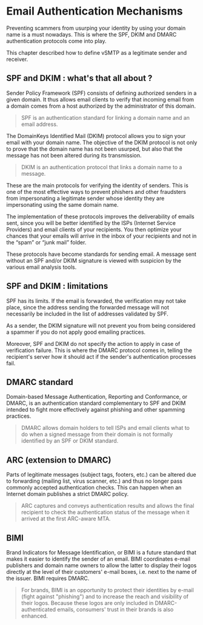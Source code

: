 # Email Authentication Mechanisms

Preventing scammers from usurping your identity by using your domain name is a must nowadays.  This is where the SPF, DKIM and DMARC authentication protocols come into play.

This chapter described how to define vSMTP as a legitimate sender and receiver.

## SPF and DKIM : what's that all about ?

Sender Policy Framework (SPF) consists of defining authorized senders in a given domain. It thus allows email clients to verify that incoming email from a domain comes from a host authorized by the administrator of this domain.

> SPF is an authentication standard for linking a domain name and an email address.

The DomainKeys Identified Mail (DKIM) protocol allows you to sign your email with your domain name. The objective of the DKIM protocol is not only to prove that the domain name has not been usurped, but also that the message has not been altered during its transmission.

> DKIM is an authentication protocol that links a domain name to a message.

These are the main protocols for verifying the identity of senders. This is one of the most effective ways to prevent phishers and other fraudsters from impersonating a legitimate sender whose identity they are impersonating using the same domain name.

The implementation of these protocols improves the deliverability of emails sent, since you will be better identified by the ISPs (Internet Service Providers) and email clients of your recipients. You then optimize your chances that your emails will arrive in the inbox of your recipients and not in the “spam” or “junk mail” folder.

These protocols have become standards for sending email. A message sent without an SPF and/or DKIM signature is viewed with suspicion by the various email analysis tools.

## SPF and DKIM : limitations

SPF has its limits. If the email is forwarded, the verification may not take place, since the address sending the forwarded message will not necessarily be included in the list of addresses validated by SPF.

As a sender, the DKIM signature will not prevent you from being considered a spammer if you do not apply good emailing practices.

Moreover, SPF and DKIM do not specify the action to apply in case of verification failure. This is where the DMARC protocol comes in, telling the recipient's server how it should act if the sender's authentication processes fail.

## DMARC standard

Domain-based Message Authentication, Reporting and Conformance, or DMARC, is an authentication standard complementary to SPF and DKIM intended to fight more effectively against phishing and other spamming practices.

> DMARC allows domain holders to tell ISPs and email clients what to do when a signed message from their domain is not formally identified by an SPF or DKIM standard.

## ARC (extension to DMARC)

Parts of legitimate messages (subject tags, footers, etc.) can be altered due to forwarding (mailing list, virus scanner, etc.) and thus no longer pass commonly accepted authentication checks. This can happen when an Internet domain publishes a strict DMARC policy.

>ARC captures and conveys authentication results and allows the final recipient to check the authentication status of the message when it arrived at the first ARC-aware MTA.

## BIMI

Brand Indicators for Message Identification, or BIMI is a future standard that makes it easier to identify the sender of an email. BIMI coordinates e-mail publishers and domain name owners to allow the latter to display their logos directly at the level of their customers' e-mail boxes, i.e. next to the name of the issuer. BIMI requires DMARC.

> For brands, BIMI is an opportunity to protect their identities by e-mail (fight against "phishing") and to increase the reach and visibility of their logos. Because these logos are only included in DMARC-authenticated emails, consumers' trust in their brands is also enhanced.
